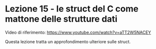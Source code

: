 # Lezione 15 - le struct del C come mattone delle strutture dati
Video di riferimento: https://www.youtube.com/watch?v=aTT2W5NACEY

Questa lezione tratta un approfondimento ulteriore sulle struct.
